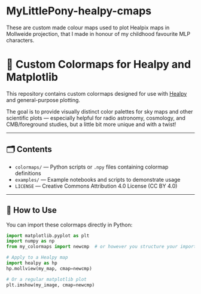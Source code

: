 # MyLittlePony-healpy-cmaps
These are custom made colour maps used to plot Healpix maps in Mollweide projection, that I made in honour of my childhood favourite MLP characters. 

# 🎨 Custom Colormaps for Healpy and Matplotlib

This repository contains custom colormaps designed for use with [Healpy](https://healpy.readthedocs.io/en/latest/) and general-purpose plotting.

The goal is to provide visually distinct color palettes for sky maps and other scientific plots — especially helpful for radio astronomy, cosmology, and CMB/foreground studies, but a little bit more unique and with a twist!

---

## 🗂️ Contents

- `colormaps/` — Python scripts or `.npy` files containing colormap definitions
- `examples/` — Example notebooks and scripts to demonstrate usage
- `LICENSE` — Creative Commons Attribution 4.0 License (CC BY 4.0)

---

## 🔧 How to Use

You can import these colormaps directly in Python:

```python
import matplotlib.pyplot as plt
import numpy as np
from my_colormaps import newcmp  # or however you structure your import

# Apply to a Healpy map
import healpy as hp
hp.mollview(my_map, cmap=newcmp)

# Or a regular matplotlib plot
plt.imshow(my_image, cmap=newcmp)
